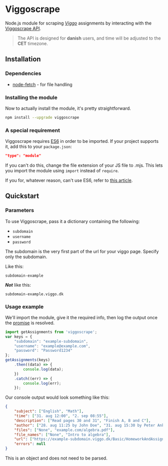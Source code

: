 # Viggoscrape

Node.js module for scraping *[Viggo](http://viggo.dk/)* assignments by interacting with the [Viggoscrape API](https://github.com/nangurepo/viggoscrapeapi).
>The API is designed for **danish** users, and time will be adjusted to the **CET** timezone.

## Installation

### Dependencies

-  [node-fetch](https://www.npmjs.com/package/node-fetch) - for file handling

### Installing the module

Now to actually install the module, it's pretty straightforward.

```bash
npm install --upgrade viggoscrape
```

### A special requirement

Viggoscrape requires [ES6](https://www.w3schools.com/js/js_es6.asp) in order to be imported. If your project supports it, add this to your `package.json`:
```json
"type": "module"
```
If you can't do this, change the file extension of your JS file to .mjs.
This lets you import the module using `import` instead of `require`.

If you for, whatever reason, can't use ES6, refer to [this article](https://dev.to/antongolub/errrequireesm-4j0h).

## Quickstart

### Parameters

To use Viggoscrape, pass it a dictionary containing the following:
-  `subdomain`
-  `username`
-  `password`

The subdomain is the very first part of the url for your viggo page.
Specify only the subdomain.

Like this:

`subdomain-example`

_**Not**_ like this:

`subdomain-example.viggo.dk`

### Usage example
We'll import the module, give it the required info, then log the output once the [promise](https://heynode.com/tutorial/what-are-promises/) is resolved.

```javascript
import getAssignments from 'viggoscrape';
var keys = {
    "subdomain": "example-subdomain",
    "username": "example@example.com",
    "password": "Password1234"
};
getAssignments(keys)
    .then((data) => {
        console.log(data);
    })
    .catch((err) => {
        console.log(err);
    });
```

Our console output would look something like this:
```json
{
    "subject": ["English", "Math"],
    "time": ["31. aug 12:00", "2. sep 08:55"],
    "description": ["Read pages 30 and 31", "Finish A, B and C"],
    "author": ["28. aug 11:25 by John Doe", "31. aug 15:30 by Peter Anker"],
    "files": ["None", "example.com/algebra.pdf"],
    "file_names": ["None", "Intro to algebra"],
    "url": ["https://example-subdomain.viggo.dk/Basic/HomeworkAndAssignment/Details/1234/#modal", "https://example-subdomain.viggo.dk/Basic/HomeworkAndAssignment/Details/1235/#modal"],
    "errors": null
}
```
This is an object and does not need to be parsed.

